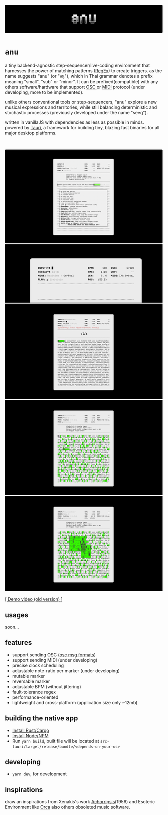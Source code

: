 <img src="./src/media/icons/anu-logoo.png"/>

# `anu`

a tiny backend-agnostic step-sequencer/live-coding environment that harnesses the power of matching patterns ([RegEx](https://regexr.com)) to create triggers. as the name suggests "anu" (or "อนุ"), which in Thai grammar denotes a prefix meaning "small", "sub" or "minor". It can be prefixed(compatible) with any others software/hardware that support [ OSC ](https://en.wikipedia.org/wiki/Open_Sound_Control) or [MIDI](https://en.wikipedia.org/wiki/MIDI) protocol (under developing, more to be implemented).
 
unlike others conventional tools or step-sequencers, "anu" explore a new musical expressions and territories, while still balancing deterministic and stochastic processes (previously developed under the name "seeq").

written in vanillaJS with dependencies as less as possible in minds. powered by [Tauri](https://tauri.app/), a framework for building tiny, blazing fast binaries for all major desktop platforms.

&nbsp;

<img src="./src/media/images/ssss.png"/>
<img src="./src/media/images/anu-console.gif"/>
<img src="./src/media/images/output3.gif"/>
<img src="./src/media/images/output2.gif"/>
<img src="./src/media/images/output1.gif"/>


[[ Demo video (old version) ]](https://www.youtube.com/watch?v=DGaakhSvYOg)

## usages
soon...

## features
- support sending OSC ([osc msg formats](https://github.com/karnpapon/oscd#usage)) 
- support sending MIDI (under developing)
- precise clock scheduling
- adjustable note-ratio per marker (under developing)
- mutable marker
- reversable marker
- adjustable BPM (without jittering)
- fault-tolerance regex
- performance-oriented
- lightweight and cross-platform (application size only ~12mb)

## building the native app

- [Install Rust/Cargo](https://www.rust-lang.org/learn/get-started)
- [Install Node/NPM](https://nodejs.org/)
- Run `yarn build`, built file will be located at `src-tauri/target/release/bundle/<depends-on-your-os>`

## developing
- `yarn dev`, for development

## inspirations
draw an inspirations from Xenakis's work [Achorripsis](https://muse.jhu.edu/article/7871/summary)(1956) and Esoteric Environment like [Orca](https://hundredrabbits.itch.io/orca) also others obsoleted music software.
